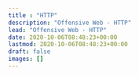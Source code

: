 ```yaml
---
title : "HTTP"
description: "Offensive Web - HTTP"
lead: "Offensive Web - HTTP"
date: 2020-10-06T08:48:23+00:00
lastmod: 2020-10-06T08:48:23+00:00
draft: false
images: []
---
```


